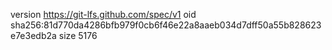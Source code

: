 version https://git-lfs.github.com/spec/v1
oid sha256:81d770da4286bfb979f0cb6f46e22a8aaeb034d7dff50a55b828623e7e3edb2a
size 5176
